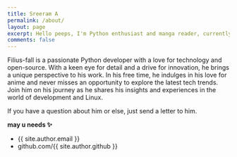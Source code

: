 ```yaml
---
title: Sreeram A
permalink: /about/
layout: page
excerpt: Hello peeps, I'm Python enthusiast and manga reader, currently living in Bangalore. This blog for documentation about my programming journey, discussion on stories I read.
comments: false
---
```


Filius-fall is a passionate Python developer with a love for technology and open-source. With a keen eye for detail and a drive for innovation, he brings a unique perspective to his work. In his free time, he indulges in his love for anime and never misses an opportunity to explore the latest tech trends. Join him on his journey as he shares his insights and experiences in the world of development and Linux.

If you have a question about him or else, just send a letter to him.

**may u needs ✨**

- {{ site.author.email }}
- github.com/{{ site.author.github }}
